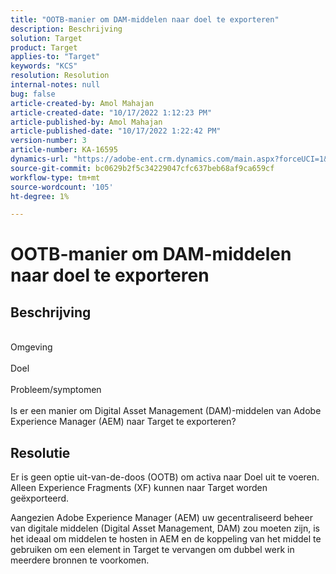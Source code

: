 ```yaml
---
title: "OOTB-manier om DAM-middelen naar doel te exporteren"
description: Beschrijving
solution: Target
product: Target
applies-to: "Target"
keywords: "KCS"
resolution: Resolution
internal-notes: null
bug: false
article-created-by: Amol Mahajan
article-created-date: "10/17/2022 1:12:23 PM"
article-published-by: Amol Mahajan
article-published-date: "10/17/2022 1:22:42 PM"
version-number: 3
article-number: KA-16595
dynamics-url: "https://adobe-ent.crm.dynamics.com/main.aspx?forceUCI=1&pagetype=entityrecord&etn=knowledgearticle&id=7957cc50-1d4e-ed11-bba2-002248086cae"
source-git-commit: bc0629b2f5c34229047cfc637beb68af9ca659cf
workflow-type: tm+mt
source-wordcount: '105'
ht-degree: 1%

---
```


# OOTB-manier om DAM-middelen naar doel te exporteren

## Beschrijving

<br>Omgeving<br><br>
Doel
<br><br>Probleem/symptomen<br><br>Is er een manier om Digital Asset Management (DAM)-middelen van Adobe Experience Manager (AEM) naar Target te exporteren?<br>

## Resolutie


Er is geen optie uit-van-de-doos (OOTB) om activa naar Doel uit te voeren. Alleen Experience Fragments (XF) kunnen naar Target worden geëxporteerd.

Aangezien Adobe Experience Manager (AEM) uw gecentraliseerd beheer van digitale middelen (Digital Asset Management, DAM) zou moeten zijn, is het ideaal om middelen te hosten in AEM en de koppeling van het middel te gebruiken om een element in Target te vervangen om dubbel werk in meerdere bronnen te voorkomen.
